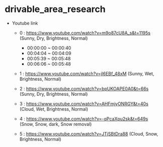 # drivable_area_research
- Youtube link
    - 0 : https://www.youtube.com/watch?v=m9o87cU8A_s&t=1195s (Sunny, Dry, Brightness, Normal)
        - 00:00:00 ~ 00:00:40
        - 00:04:04 ~ 00:04:09
        - 00:05:39 ~ 00:05:48
        - 00:06:06 ~ 00:05:48

    - 1 : https://www.youtube.com/watch?v=jl6EBf_48xM (Sunny, Wet, Brightness, Normal)
    - 2 : https://www.youtube.com/watch?v=bpUKOAPE0A0&t=66s (Sunny, Dry, Brightness, Normal)
    - 3 : https://www.youtube.com/watch?v=AHFmjyONRGY&t=40s (Cloud, Wet, Brightness, Normal)
    - 4 : https://www.youtube.com/watch?v=-qPcaXpu2sk&t=649s (Snow, Snow, dark, Snow removal)
    - 5 : https://www.youtube.com/watch?v=JTjSBtDra88 (Cloud, Snow, Brightness, Normal)